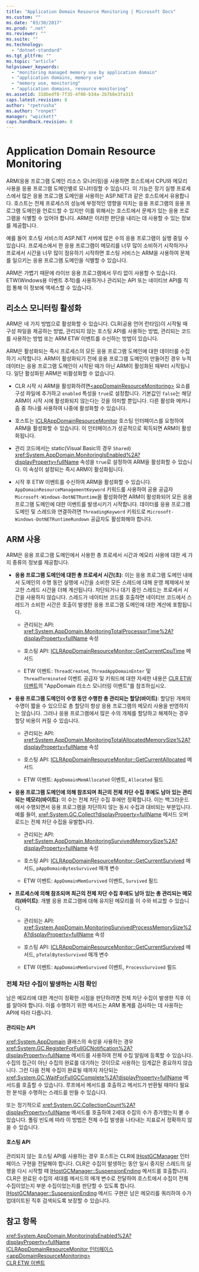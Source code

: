 ```yaml
---
title: "Application Domain Resource Monitoring | Microsoft Docs"
ms.custom: ""
ms.date: "03/30/2017"
ms.prod: ".net"
ms.reviewer: ""
ms.suite: ""
ms.technology: 
  - "dotnet-standard"
ms.tgt_pltfrm: ""
ms.topic: "article"
helpviewer_keywords: 
  - "monitoring managed memory use by application domain"
  - "application domains, memory use"
  - "memory use, monitoring"
  - "application domains, resource monitoring"
ms.assetid: 318bedf8-7f35-4f00-b34a-2b7b8e3fa315
caps.latest.revision: 8
author: "rpetrusha"
ms.author: "ronpet"
manager: "wpickett"
caps.handback.revision: 8
---
```

# Application Domain Resource Monitoring
ARM\(응용 프로그램 도메인 리소스 모니터링\)을 사용하면 호스트에서 CPU와 메모리 사용을 응용 프로그램 도메인별로 모니터링할 수 있습니다.  이 기능은 장기 실행 프로세스에서 많은 응용 프로그램 도메인을 사용하는 ASP.NET과 같은 호스트에서 유용합니다.  호스트는 전체 프로세스의 성능에 부정적인 영향을 미치는 응용 프로그램의 응용 프로그램 도메인을 언로드할 수 있지만 이를 위해서는 호스트에서 문제가 있는 응용 프로그램을 식별할 수 있어야 합니다.  ARM은 이러한 판단을 내리는 데 사용할 수 있는 정보를 제공합니다.  
  
 예를 들어 호스팅 서비스의 ASP.NET 서버에 많은 수의 응용 프로그램이 실행 중일 수 있습니다.  프로세스에서 한 응용 프로그램이 메모리를 너무 많이 소비하기 시작하거나 프로세서 시간을 너무 많이 점유하기 시작하면 호스팅 서비스는 ARM을 사용하여 문제를 일으키는 응용 프로그램 도메인을 식별할 수 있습니다.  
  
 ARM은 가볍기 때문에 라이브 응용 프로그램에서 무리 없이 사용할 수 있습니다.  ETW\(Windows용 이벤트 추적\)를 사용하거나 관리되는 API 또는 네이티브 API를 직접 통해 이 정보에 액세스할 수 있습니다.  
  
## 리소스 모니터링 활성화  
 ARM은 네 가지 방법으로 활성화할 수 있습니다. CLR\(공용 언어 런타임\)이 시작될 때 구성 파일을 제공하는 방법, 관리되지 않는 호스팅 API를 사용하는 방법, 관리되는 코드를 사용하는 방법 또는 ARM ETW 이벤트를 수신하는 방법이 있습니다.  
  
 ARM은 활성화되는 즉시 프로세스의 모든 응용 프로그램 도메인에 대한 데이터를 수집하기 시작합니다.  ARM이 활성화되기 전에 응용 프로그램 도메인이 만들어진 경우 누적 데이터는 응용 프로그램 도메인이 시작된 때가 아닌 ARM이 활성화된 때부터 시작됩니다. 일단 활성화된 ARM은 비활성화할 수 없습니다.  
  
-   CLR 시작 시 ARM을 활성화하려면[\<appDomainResourceMonitoring\>](../../../docs/framework/configure-apps/file-schema/runtime/appdomainresourcemonitoring-element.md) 요소를 구성 파일에 추가하고 `enabled` 특성을 `true`로 설정합니다.  기본값인 `false`는 해당 ARM이 시작 시에 활성화되지 않는다는 것을 의미할 뿐입니다. 다른 활성화 메커니즘 중 하나를 사용하여 나중에 활성화할 수 있습니다.  
  
-   호스트는 [ICLRAppDomainResourceMonitor](../../../ocs/framework/unmanaged-api/hosting/iclrappdomainresourcemonitor-interface.md) 호스팅 인터페이스를 요청하여 ARM을 활성화할 수 있습니다.  이 인터페이스가 성공적으로 획득되면 ARM이 활성화됩니다.  
  
-   관리 코드에서는 static\(Visual Basic의 경우 `Shared`\) <xref:System.AppDomain.MonitoringIsEnabled%2A?displayProperty=fullName> 속성을 `true`로 설정하여 ARM을 활성화할 수 있습니다.  이 속성이 설정되는 즉시 ARM이 활성화됩니다.  
  
-   시작 후 ETW 이벤트를 수신하여 ARM을 활성화할 수 있습니다.  `AppDomainResourceManagementKeyword` 키워드를 사용하여 공용 공급자 `Microsoft-Windows-DotNETRuntime`을 활성화하면 ARM이 활성화되어 모든 응용 프로그램 도메인에 대한 이벤트를 발생시키기 시작합니다.  데이터를 응용 프로그램 도메인 및 스레드와 연결하려면 `ThreadingKeyword` 키워드로 `Microsoft-Windows-DotNETRuntimeRundown` 공급자도 활성화해야 합니다.  
  
## ARM 사용  
 ARM은 응용 프로그램 도메인에서 사용한 총 프로세서 시간과 메모리 사용에 대한 세 가지 종류의 정보를 제공합니다.  
  
-   **응용 프로그램 도메인에 대한 총 프로세서 시간\(초\)**: 이는 응용 프로그램 도메인 내에서 도메인의 수명 동안 실행에 시간을 소비한 모든 스레드에 대해 운영 체제에서 보고한 스레드 시간을 더해 계산됩니다.  차단되거나 대기 중인 스레드는 프로세서 시간을 사용하지 않습니다.  스레드가 네이티브 코드를 호출하면 네이티브 코드에서 스레드가 소비한 시간은 호출이 발생한 응용 프로그램 도메인에 대한 계산에 포함됩니다.  
  
    -   관리되는 API: <xref:System.AppDomain.MonitoringTotalProcessorTime%2A?displayProperty=fullName> 속성  
  
    -   호스팅 API: [ICLRAppDomainResourceMonitor::GetCurrentCpuTime](../Topic/ICLRAppDomainResourceMonitor::GetCurrentCpuTime%20Method.md) 메서드  
  
    -   ETW 이벤트: `ThreadCreated`, `ThreadAppDomainEnter` 및 `ThreadTerminated` 이벤트  공급자 및 키워드에 대한 자세한 내용은 [CLR ETW 이벤트](../../../docs/framework/performance/clr-etw-events.md)의 "AppDomain 리소스 모니터링 이벤트"를 참조하십시오.  
  
-   **응용 프로그램 도메인이 수명 동안 수행한 총 관리되는 할당\(바이트\)**: 할당된 개체의 수명이 짧을 수 있으므로 총 할당이 항상 응용 프로그램의 메모리 사용을 반영하지는 않습니다.  그러나 응용 프로그램에서 많은 수의 개체를 할당하고 해제하는 경우 할당 비용이 커질 수 있습니다.  
  
    -   관리되는 API: <xref:System.AppDomain.MonitoringTotalAllocatedMemorySize%2A?displayProperty=fullName> 속성  
  
    -   호스팅 API: [ICLRAppDomainResourceMonitor::GetCurrentAllocated](../Topic/ICLRAppDomainResourceMonitor::GetCurrentAllocated%20Method.md) 메서드  
  
    -   ETW 이벤트: `AppDomainMemAllocated` 이벤트, `Allocated` 필드  
  
-   **응용 프로그램 도메인에 의해 참조되며 최근의 전체 차단 수집 후에도 남아 있는 관리되는 메모리\(바이트\)**: 이 수는 전체 차단 수집 후에만 정확합니다. 이는 백그라운드에서 수행되면서 응용 프로그램을 차단하지 않는 동시 수집과 대비되는 부분입니다. 예를 들어, <xref:System.GC.Collect?displayProperty=fullName> 메서드 오버로드는 전체 차단 수집을 유발합니다.  
  
    -   관리되는 API: <xref:System.AppDomain.MonitoringSurvivedMemorySize%2A?displayProperty=fullName> 속성  
  
    -   호스팅 API: [ICLRAppDomainResourceMonitor::GetCurrentSurvived](../Topic/ICLRAppDomainResourceMonitor::GetCurrentSurvived%20Method.md) 메서드, `pAppDomainBytesSurvived` 매개 변수  
  
    -   ETW 이벤트: `AppDomainMemSurvived` 이벤트, `Survived` 필드  
  
-   **프로세스에 의해 참조되며 최근의 전체 차단 수집 후에도 남아 있는 총 관리되는 메모리\(바이트\)**: 개별 응용 프로그램에 대해 유지된 메모리를 이 수와 비교할 수 있습니다.  
  
    -   관리되는 API: <xref:System.AppDomain.MonitoringSurvivedProcessMemorySize%2A?displayProperty=fullName> 속성  
  
    -   호스팅 API: [ICLRAppDomainResourceMonitor::GetCurrentSurvived](../Topic/ICLRAppDomainResourceMonitor::GetCurrentSurvived%20Method.md) 메서드, `pTotalBytesSurvived` 매개 변수  
  
    -   ETW 이벤트: `AppDomainMemSurvived` 이벤트, `ProcessSurvived` 필드  
  
### 전체 차단 수집이 발생하는 시점 확인  
 남은 메모리에 대한 계산이 정확한 시점을 판단하려면 전체 차단 수집이 발생한 직후 이를 알아야 합니다.  이를 수행하기 위한 메서드는 ARM 통계를 검사하는 데 사용하는 API에 따라 다릅니다.  
  
#### 관리되는 API  
 <xref:System.AppDomain> 클래스의 속성을 사용하는 경우 <xref:System.GC.RegisterForFullGCNotification%2A?displayProperty=fullName> 메서드를 사용하여 전체 수집 알림에 등록할 수 있습니다.  수집의 접근이 아닌 수집의 완료를 대기하는 것이므로 사용하는 임계값은 중요하지 않습니다.  그런 다음 전체 수집이 완료될 때까지 차단되는 <xref:System.GC.WaitForFullGCComplete%2A?displayProperty=fullName> 메서드를 호출할 수 있습니다.  루프에서 메서드를 호출하고 메서드가 반환될 때마다 필요한 분석을 수행하는 스레드를 만들 수 있습니다.  
  
 또는 정기적으로 <xref:System.GC.CollectionCount%2A?displayProperty=fullName> 메서드를 호출하여 2세대 수집의 수가 증가했는지 볼 수 있습니다.  폴링 빈도에 따라 이 방법은 전체 수집 발생을 나타내는 지표로서 정확하지 않을 수 있습니다.  
  
#### 호스팅 API  
 관리되지 않는 호스팅 API를 사용하는 경우 호스트는 CLR에 [IHostGCManager](../../../ocs/framework/unmanaged-api/hosting/ihostgcmanager-interface.md) 인터페이스 구현을 전달해야 합니다.  CLR은 수집이 발생하는 동안 일시 중지된 스레드의 실행을 다시 시작할 때 [IHostGCManager::SuspensionEnding](../Topic/IHostGCManager::SuspensionEnding%20Method.md) 메서드를 호출합니다.  CLR은 완료된 수집의 세대를 메서드의 매개 변수로 전달하여 호스트에서 수집이 전체 수집이었는지 부분 수집이었는지를 판단할 수 있도록 합니다.  [IHostGCManager::SuspensionEnding](../Topic/IHostGCManager::SuspensionEnding%20Method.md) 메서드 구현은 남은 메모리를 쿼리하여 수가 업데이트된 직후 검색되도록 보장할 수 있습니다.  
  
## 참고 항목  
 <xref:System.AppDomain.MonitoringIsEnabled%2A?displayProperty=fullName>   
 [ICLRAppDomainResourceMonitor 인터페이스](../../../ocs/framework/unmanaged-api/hosting/iclrappdomainresourcemonitor-interface.md)   
 [\<appDomainResourceMonitoring\>](../../../docs/framework/configure-apps/file-schema/runtime/appdomainresourcemonitoring-element.md)   
 [CLR ETW 이벤트](../../../docs/framework/performance/clr-etw-events.md)